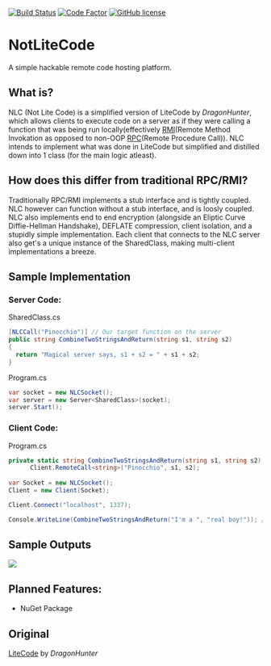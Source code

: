 [![Build Status](https://ci.appveyor.com/api/projects/status/github/ImVexed/notlitecode?branch=master)](https://ci.appveyor.com/project/ImVexed/notlitecode?branch=master)
[![Code Factor](https://www.codefactor.io/repository/github/imvexed/notlitecode/badge)](https://www.codefactor.io/repository/github/imvexed/notlitecode)
[![GitHub license](https://img.shields.io/github/license/ImVexed/NotLiteCode.svg)](https://github.com/ImVexed/NotLiteCode/blob/master/LICENSE)

# NotLiteCode
A simple hackable remote code hosting platform.

## What is?
NLC (Not Lite Code) is a simplified version of LiteCode by *DragonHunter*, which allows clients to execute code on a server as if they were calling a function that was being run locally(effectively [RMI](https://en.wikipedia.org/wiki/Distributed_object_communication)(Remote Method Invokation as opposed to non-OOP [RPC](https://en.wikipedia.org/wiki/Remote_procedure_call)(Remote Procedure Call)).
NLC intends to implement what was done in LiteCode but simplified and distilled down into 1 class (for the main logic atleast). 

## How does this differ from traditional RPC/RMI?
Traditionally RPC/RMI implements a stub interface and is tightly coupled. NLC however can function without a stub interface, and is loosly coupled. NLC also implements end to end encryption (alongside an Eliptic Curve Diffie-Hellman Handshake), DEFLATE compression, client isolation, and a stupidly simple implementation.  Each client that connects to the NLC server also get's a unique instance of the SharedClass, making multi-client implementations a breeze.

## Sample Implementation
### Server Code:
SharedClass.cs
```C#
[NLCCall("Pinocchio")] // Our target function on the server
public string CombineTwoStringsAndReturn(string s1, string s2)
{
  return "Magical server says, s1 + s2 = " + s1 + s2;
}
```
Program.cs
```C#
var socket = new NLCSocket();
var server = new Server<SharedClass>(socket);
server.Start();
```
### Client Code:
Program.cs
```C#
private static string CombineTwoStringsAndReturn(string s1, string s2) =>
      Client.RemoteCall<string>("Pinocchio", s1, s2);
      
var Socket = new NLCSocket();
Client = new Client(Socket);

Client.Connect("localhost", 1337);

Console.WriteLine(CombineTwoStringsAndReturn("I'm a ", "real boy!")); // Returns "Magical server says, s1 + s2 = I'm a real boy!"
```
## Sample Outputs
<img src="http://image.prntscr.com/image/3dabba40de9643e18c2362a1e0e6f9d3.png" align="center" />
 
## Planned Features:
 - NuGet Package
 
## Original
[LiteCode](https://gitlab.com/Dergan/LiteCode) by *DragonHunter* 
